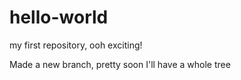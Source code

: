 # hello-world
my first repository, ooh exciting!

Made a new branch, pretty soon I'll have a whole tree
